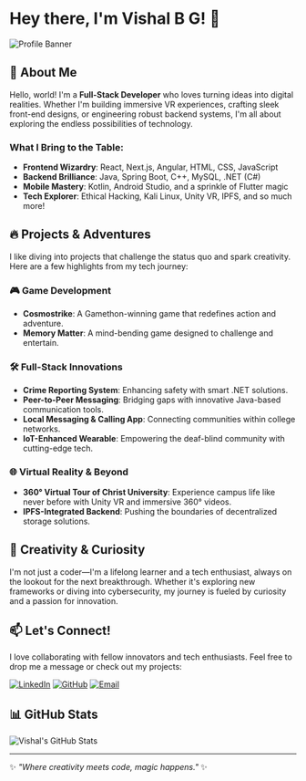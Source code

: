 # Hey there, I'm Vishal B G! 👋

![Profile Banner](https://github.com/VishalBG/your-banner-image-url)

## 🚀 About Me
Hello, world! I'm a **Full-Stack Developer** who loves turning ideas into digital realities. Whether I'm building immersive VR experiences, crafting sleek front-end designs, or engineering robust backend systems, I'm all about exploring the endless possibilities of technology.

### What I Bring to the Table:
- **Frontend Wizardry**: React, Next.js, Angular, HTML, CSS, JavaScript
- **Backend Brilliance**: Java, Spring Boot, C++, MySQL, .NET (C#)
- **Mobile Mastery**: Kotlin, Android Studio, and a sprinkle of Flutter magic
- **Tech Explorer**: Ethical Hacking, Kali Linux, Unity VR, IPFS, and so much more!

## 🔥 Projects & Adventures
I like diving into projects that challenge the status quo and spark creativity. Here are a few highlights from my tech journey:

### 🎮 Game Development
- **Cosmostrike**: A Gamethon-winning game that redefines action and adventure.
- **Memory Matter**: A mind-bending game designed to challenge and entertain.

### 🛠️ Full-Stack Innovations
- **Crime Reporting System**: Enhancing safety with smart .NET solutions.
- **Peer-to-Peer Messaging**: Bridging gaps with innovative Java-based communication tools.
- **Local Messaging & Calling App**: Connecting communities within college networks.
- **IoT-Enhanced Wearable**: Empowering the deaf-blind community with cutting-edge tech.

### 🌐 Virtual Reality & Beyond
- **360° Virtual Tour of Christ University**: Experience campus life like never before with Unity VR and immersive 360° videos.
- **IPFS-Integrated Backend**: Pushing the boundaries of decentralized storage solutions.

## 🎨 Creativity & Curiosity
I'm not just a coder—I'm a lifelong learner and a tech enthusiast, always on the lookout for the next breakthrough. Whether it's exploring new frameworks or diving into cybersecurity, my journey is fueled by curiosity and a passion for innovation.

## 📫 Let's Connect!
I love collaborating with fellow innovators and tech enthusiasts. Feel free to drop me a message or check out my projects:

[![LinkedIn](https://img.shields.io/badge/LinkedIn-0077B5?style=for-the-badge&logo=linkedin&logoColor=white)](https://www.linkedin.com/in/vishal-b-g-162a1630b) [![GitHub](https://img.shields.io/badge/GitHub-181717?style=for-the-badge&logo=github&logoColor=white)](https://github.com/VishalBG) [![Email](https://img.shields.io/badge/Email-vishalbg02@gmail.com-red?style=for-the-badge&logo=gmail)](mailto:vishalbg02@gmail.com)

## 📊 GitHub Stats
![Vishal's GitHub Stats](https://github-readme-stats.vercel.app/api?username=VishalBG&show_icons=true&theme=radical)

---

✨ *\"Where creativity meets code, magic happens.\"* ✨
